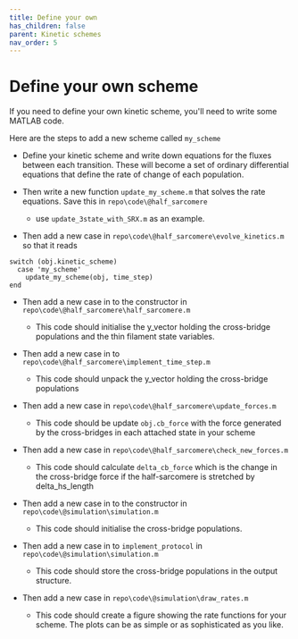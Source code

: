 ```yaml
---
title: Define your own
has_children: false
parent: Kinetic schemes
nav_order: 5
---
```


# Define your own scheme

If you need to define your own kinetic scheme, you'll need to write some MATLAB code.

Here are the steps to add a new scheme called `my_scheme`

+ Define your kinetic scheme and write down equations for the fluxes between each transition. These will become a set of ordinary differential equations that define the rate of change of each population.

+ Then write a new function `update_my_scheme.m` that solves the rate equations. Save this in `repo\code\@half_sarcomere`
  + use `update_3state_with_SRX.m` as an example.


+ Then add a new case in `repo\code\@half_sarcomere\evolve_kinetics.m` so that it reads
````
switch (obj.kinetic_scheme)
  case 'my_scheme'
    update_my_scheme(obj, time_step)
end
````

+ Then add a new case in to the constructor in `repo\code\@half_sarcomere\half_sarcomere.m`
  + This code should initialise the y_vector holding the cross-bridge populations and the thin filament state variables.


+ Then add a new case in to `repo\code\@half_sarcomere\implement_time_step.m`
  + This code should unpack the y_vector holding the cross-bridge populations


+ Then add a new case in `repo\code\@half_sarcomere\update_forces.m`
  + This code should be update `obj.cb_force` with the force generated by the cross-bridges in each attached state in your scheme


+ Then add a new case in `repo\code\@half_sarcomere\check_new_forces.m`
  + This code should calculate `delta_cb_force` which is the change in the cross-bridge force if the half-sarcomere is stretched by delta_hs_length


+ Then add a new case in to the constructor in `repo\code\@simulation\simulation.m`
  + This code should initialise the cross-bridge populations.


+ Then add a new case in to `implement_protocol` in `repo\code\@simulation\simulation.m`
  + This code should store the cross-bridge populations in the output structure.


+ Then add a new case in `repo\code\@simulation\draw_rates.m`
  + This code should create a figure showing the rate functions for your scheme. The plots can be as simple or as sophisticated as you like.

